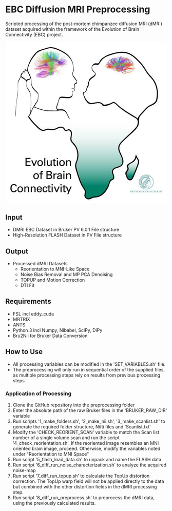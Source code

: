 # EBC Diffusion MRI Preprocessing
Scripted processing of the post-mortem chimpanzee diffusion MRI (dMRI) dataset acquired within the framework of the Evolution of Brain Connectivity (EBC) project. 

![EBC Project Logo | width=25%](EBC_Logo.jpg)


## Input
- DMRI EBC Dataset in Bruker PV 6.0.1 File structure
- High-Resolution FLASH Dataset in PV File structure

## Output
- Processed dMRI Datasets
  - Reorientation to MNI-Like Space
  - Noise Bias Removal and MP PCA Denoising 
  - TOPUP and Motion Correction 
  - DTI Fit

## Requirements
- FSL incl eddy_cuda
- MRTRIX
- ANTS
- Python 3 incl Numpy, Nibabel, SciPy, DiPy
- Bru2Nii for Bruker Data Conversion

## How to Use
- All processing variables can be modified in the 'SET_VARIABLES.sh' file.
- The preprocessing will only run in sequential order of the supplied files, as multiple processing steps rely on results from previous processing steps. 

### Application of Processing
1. Clone the GitHub repository into the preprocessing folder 
2. Enter the absolute path of the raw Bruker files in the 'BRUKER_RAW_DIR' variable
3. Run scripts '1_make_folders.sh', '2_make_nii.sh', '3_make_scanlist.sh' to generate the required folder structure, Nifti files and 'Scanlist.txt'
4. Modify the 'CHECK_REORIENT_SCAN' variable to match the Scan list number of a single volume scan and run the script '4_check_reorientation.sh'. If the reoriented image resembles an MNI oriented brain image, proceed. Otherwise, modify the variables noted under "Reorientation to MNI Space"
5. Run script '5_flash_load_data.sh' to unpack and name the FLASH data
6. Run script '6_diff_run_noise_characterization.sh' to analyze the acquired noise-map
7. Run script '7_diff_run_topup.sh' to calculate the TopUp distortion correction. The TopUp warp field will not be applied directly to the data but combined with the other distortion fields in the dMRI processing step. 
8. Run script '8_diff_run_preprocess.sh' to preprocess the dMRI data, using the previously calculated results. 
